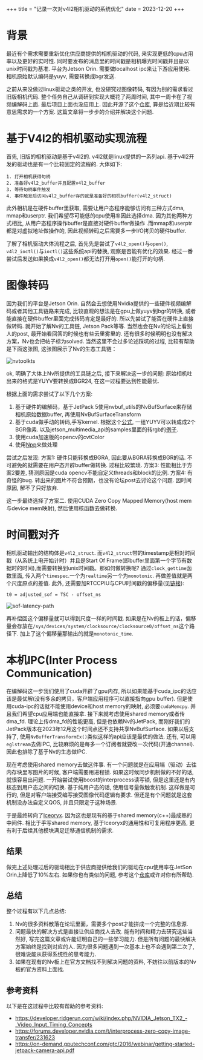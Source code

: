 +++
title = "记录一次对v4l2相机驱动的系统优化"
date = 2023-12-20
+++

# 背景

最近有个需求需要重新优化供应商提供的相机驱动的代码, 来实现更低的cpu占用率以及更好的实时性. 同时要发布的消息里的时间戳是相机曝光时间戳并且是以unix时间戳为基准. 平台为Jetson Orin. 需要做localhost ipc来让下游应用使用. 相机原始默认编码是yuyv, 需要转换成bgr发送.

之前从来没做过linux驱动之类的开发, 也没研究过图像转码, 有因为别的需求看过旧版相机代码. 整个任务自己从调研到实现大概花了两周时间, 其中一周卡在了视频编解码上面. 最后项目上面也没应用上. 因此开源了这个[仓库](https://github.com/EvanLyu732/iceoryx-v4l2-yuyv2bgr-camera), 算是给近期比较有意思需求的一个方案. 这篇文章将一步步的介绍并解决这个问题.


# 基于V4l2的相机驱动实现流程

首先, 旧版的相机驱动是基于v4l2的. v4l2就是linux提供的一系列api. 基于v4l2开发的驱动也是有一个比较固定的流程的. 大体如下:
```
1. 打开相机获得句柄
2. 准备好v4l2_buffer并且配置v4l2_buffer
3. 等待句柄事件触发
4. 事件触发后访问v4l2_buffer存的就是准备好的相机buffer(v4l2_struct) 
```

此外相机是在硬件buffer里获取, 需要让用户态程序能够访问有三种方式dma, mmap和userptr. 我们希望尽可能低的cpu使用率因此选择dma. 因为其他两种方式相比, 从用户态程序操作buffer是直接对硬件buffer做操作 .而mmap和userptr都是对虚拟地址做操作的, 因此视频转码之后需要多一步I/O拷贝的硬件buffer.

了解了相机驱动大体流程之后, 首先先是尝试了`v4l2_open()`与`open()`, `v4l2_ioctl()`与`ioctl()`这些系统api的替换, 观察是否能有优化的效果. 经过一番尝试后发送如果换成`v4l2_open()`都无法打开用`open()`能打开的句柄.

# 图像转码

因为我们的平台是Jetson Orin. 自然会去想使用Nvidia提供的一些硬件视频编解码或者其他工具链路来完成, 比较直观的想法是在gpu上做yuyv到bgr的转换, 或者能直接在硬件buffer里面完成转码肯定是最好的. 所以先尝试了能否在硬件上直接做转码. 就开始了解Nv的工具链, Jetson Pack等等. 当然也会在Nv的论坛上看别人的post, 最开始看回答的时候也有些云里雾里的. 还有很多时候明明也没有解决方案，Nv也会把帖子标为solved. 当然这里不会过多论述踩坑的过程, 比较有帮助是下面这张图, 这张图展示了Nv的生态工具链：

![nvtoolkts](static/nv.png)


ok, 明确了大体上Nv所提供的工具链之后, 接下来解决这一步的问题: 原始相机吐出来的格式是YUYV要转换成BGR24, 在这一过程要达到性能最优.

根据上面的需求尝试了以下几个方案:
  1. 基于硬件的编解码，基于JetPack 5使用nvbuf_utils的NvBufSurface来存储相机原始数据buffer, 再使用NvBufSurfaceTransform
  2. 基于cuda做手动的转码,手写kernel. 根据这个[公式](https://en.wikipedia.org/wiki/Y%E2%80%B2UV), 一组YUYV可以转成成2个BGR像素. 以及jetson_multimedia_api的samples里面的转rgb的[例子](https://github.com/EvanLyu732/jetson_multimedia_api/blob/main/samples/v4l2cuda/yuv2rgb.cu).
  3. 使用cuda加速版的opencv的cvtColor
  4. 使用[Npp](https://developer.nvidia.com/npp)来做处理

尝试之后发现:
  方案1: 硬件只能转换成BGRA, 因此要从BGRA转换成BGR的话. 不可避免的就需要在用户态开辟buffer做转换. 过程比较繁琐.
  方案3: 性能相比于方案2要差, 猜测原因是cuda opencv不能自定义threads和block的比例.
  方案4: 有奇怪的bug. 转出来的图片不符合预期，也没有论坛post去讨论这个问题. 因时间原因, 解不了只好放弃.

这一步最终选择了方案二. 使用CUDA Zero Copy Mapped Memory(host mem与device mem映射), 然后使用核函数去做转换.

# 时间戳对齐

相机驱动输出的结构体是`v4l2_struct`. 而`v4l2_struct`带的timestamp是相对时间戳（从系统上电开始计时）并且是Start Of Frame(即buffer里面第一个字节有数据时的时间),而需要转换到unix时间戳。那如何做转换呢? 通过`clock_gettime`函数里面, 传入两个`timespec`.一个为`realtime`另一个为`monotonic`. 再做差值就是两个尺度原点的差值. 此外, 还需要加RTCCPIU与CPU时间戳的偏移量(见[链接](https://developer.ridgerun.com/wiki/index.php/NVIDIA_Jetson_TX2_-_VI_Latency_Measurement_Techniques)):

`t0 = adjusted_sof = TSC - offset_ns `

![sof-latency-path](static/SOF-latency-path.png)

再补偿回这个偏移量就可以得到尺度一样的时间戳. 如果是在Nv的板上的话，偏移量会存放在`/sys/devices/system/clocksource/clocksource0/offset_ns`这个路径下. 加上了这个偏移量那输出的就是`monotonic_time`.


# 本机IPC(Inter Process Communication)

在编解码这一步我们使用了cuda开辟了gpu内存, 所以如果能基于cuda_ipc的话应该是最优解(没有多余的拷贝，客户端应用程序可以直接指向gpu buffer). 但是使用cuda-ipc的话就不能使用device和host memory的映射, 必须要`cudaMemcpy`. 并且我们希望cpu应用端也能直接拿. 接下来就考虑使用shared memory或者传dma_fd. 理论上传dma_fd的性能更高, 但是也依赖Nv的JetPack, 而刚好我们的JetPack版本在2023年12月这个时间点还不支持共享NvBufSurface. 如果以后支持了, 使用`NvBufferTransformEx()`类似这样的api应该是最优的做法. 
还有, 可以用`eglstream`去做IPC, 比较麻烦的是每多一个订阅者就要改一次代码(开通channel). 因此也排除了基于Nv的生态做IPC.

现在考虑使用shared memory去做这件事. 有一个问题就是在应用端（驱动）去往内存块里写图片的时候, 客户端需要用进程锁. 如果这时候同步机制做的不好的话, 就很容易出问题. 一开始尝试使用boost的interprocess读写锁, 但是这里还是有内核态到用户态之间的切换. 基于纯用户态的话, 使用信号量做触发机制. 这样做是可行的, 但是对客户端接受编写接受图像代码逻辑有要求. 但还是有个问题就是这套机制没办法自定义QOS, 并且只限定于这种场景. 

于是最终转向了[Iceoryx](https://github.com/eclipse-iceoryx/iceoryx). 因为这也是现有的基于shared memory(c++)最成熟的中间件. 相比于手写shared memory, 基于Iceoryx的通用性和可复用程序更高, 更有利于后续其他模块满足迁移通信机制的需求.

## 结果

做完上述处理过后的驱动相比于供应商提供给我们的驱动在cpu使用率在JetSon Orin上降低了10%左右. 如果你也有类似的问题, 参考这个[仓库](https://github.com/EvanLyu732/iceoryx-v4l2-yuyv2bgr-camera)或许对你有所帮助.

## 总结

整个过程有以下几点总结:

1. Nv的很多资料散落在论坛里面，需要多个post才能拼成一个完整的信息源.
2. 问题最快的解决方式是直接让供应商找人去改. 能有时间和精力去研究这些当然好, 写完这篇文章或许能证明自己的一些学习能力. 但是所有问题的最快解决方案始终是找到对应的人. 因为很多问题遇到一次基本上也不会遇到第二次了, 很难说能从获得系统性的思考能力.
3. 如果在现有的Nv板上在官方文档找不到解决问题的资料, 不妨往以前版本的Nv板的官方资料上面找.


## 参考资料

以下是在这过程中比较有帮助的参考资料:
 - https://developer.ridgerun.com/wiki/index.php/NVIDIA_Jetson_TX2_-_Video_Input_Timing_Concepts
 - https://forums.developer.nvidia.com/t/interprocess-zero-copy-image-transfer/231623
 - https://on-demand.gputechconf.com/gtc/2016/webinar/getting-started-jetpack-camera-api.pdf


